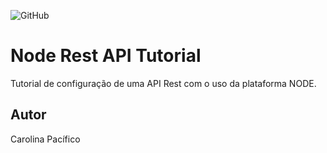 ![GitHub](https://img.shields.io/github/license/CarolinaPacifico/node-rest?style=for-the-badge)
# Node Rest API Tutorial
Tutorial de configuração de uma API Rest com o uso da plataforma NODE.
## Autor
Carolina Pacífico
